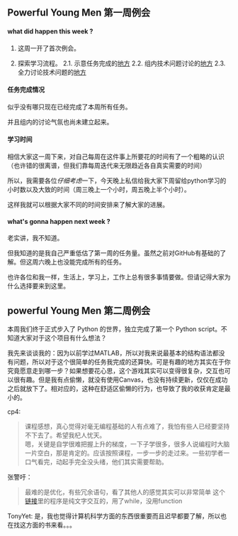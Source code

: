 ## Powerful Young Men 第一周例会

#### what did happen this week ? 

1. 这周一开了首次例会。

2. 探索学习流程。
2.1. 示意任务完成的[地方](https://github.com/yzha3917/Powerful-Young-Men/blob/master/Week_1.md) 
2.2. 组内技术问题讨论的[地方](https://github.com/yzha3917/Powerful-Young-Men/blob/master/issues) 
2.3. 全力讨论技术问题的[地方](https://groups.google.com/forum/m/#!forum/omooc)


#### 任务完成情况

似乎没有哪只现在已经完成了本周所有任务。

并且组内的讨论气氛也尚未建立起来。

#### 学习时间

相信大家这一周下来，对自己每周在这件事上所要花的时间有了一个粗略的认识（也许错的很离谱，但我们靠每周迭代来无限趋近各自真实需要的时间）

所以，我需要各位*仔细考虑*一下，今天晚上私信给我大家下周留给python学习的小时数以及大致的时间（周三晚上一个小时，周五晚上半个小时）。

这样我就可以根据大家不同的时间安排来了解大家的进展。


#### what's  gonna happen next week ?

老实讲，我不知道。

但我知道的是我自己严重低估了第一周的任务量。虽然之前对GitHub有基础的了解。但这周六晚上也没能完成所有的任务。

也许各位和我一样，生活上，学习上，工作上总有很多事情要做。但请记得大家为什么选择要来到这里。 



## powerful Young Men 第二周例会

本周我们终于正式步入了 Python 的世界，独立完成了第一个 Python script。不知道大家对于这个项目有什么想法？

我先来谈谈我的：因为以前学过MATLAB，所以对我来说最基本的结构语法都没有问题，所以对于这个很简单的任务我完成的还算快。可是有趣的地方其实在于你究竟愿意走到哪一步？如果想要花心思，这个游戏其实可以变得很复杂，交互也可以很有趣。但是我有点偷懒，就没有使用Canvas，也没有持续更新，仅仅在成功之后就放下了。相对应的，这种在舒适区偷懒的行为，也导致了我的收获肯定是最小的。

cp4:
> 课程感想，真心觉得对毫无编程基础的人有点难了，我怕有些人已经要坚持不下去了。希望我杞人忧天。  
嗯，关键是自学很难把握上升的梯度，一下子学很多，很多人说编程时大脑一片空白，那是肯定的。应该按照课程，一步一步的走过来。一些初学者一口气看完，动起手完全没头绪，他们其实需要帮助。

张警吁：
> 最难的是优化，有些冗余语句，看了其他人的感觉其实可以非常简单
这个[链接](http://inventwithpython.com/chapter4.html)里的程序是纯文字交互的，用了while，没用function

TonyYet: 是，我也觉得计算机科学方面的东西很重要而且迟早都要了解，所以也在找这方面的书来看。。。

